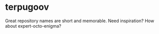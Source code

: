 # terpugoov
Great repository names are short and memorable. Need inspiration? How about expert-octo-enigma?
